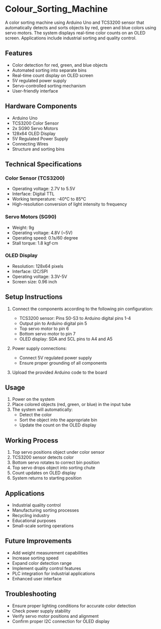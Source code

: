 # Colour_Sorting_Machine
A color sorting machine using Arduino Uno and TCS3200 sensor that automatically detects and sorts objects by red, green and blue colors using servo motors. The system displays real-time color counts on an OLED screen. Applications include industrial sorting and quality control.



## Features
- Color detection for red, green, and blue objects
- Automated sorting into separate bins
- Real-time count display on OLED screen
- 5V regulated power supply
- Servo-controlled sorting mechanism
- User-friendly interface

## Hardware Components
- Arduino Uno
- TCS3200 Color Sensor
- 2x SG90 Servo Motors
- 128x64 OLED Display
- 5V Regulated Power Supply
- Connecting Wires
- Structure and sorting bins

## Technical Specifications
### Color Sensor (TCS3200)
- Operating voltage: 2.7V to 5.5V
- Interface: Digital TTL
- Working temperature: -40°C to 85°C
- High-resolution conversion of light intensity to frequency

### Servo Motors (SG90)
- Weight: 9g
- Operating voltage: 4.8V (~5V)
- Operating speed: 0.1s/60 degree
- Stall torque: 1.8 kgf·cm

### OLED Display
- Resolution: 128x64 pixels
- Interface: I2C/SPI
- Operating voltage: 3.3V-5V
- Screen size: 0.96 inch

## Setup Instructions
1. Connect the components according to the following pin configuration:
   - TCS3200 sensor: Pins S0-S3 to Arduino digital pins 1-4
   - Output pin to Arduino digital pin 5
   - Top servo motor to pin 6
   - Bottom servo motor to pin 7
   - OLED display: SDA and SCL pins to A4 and A5

2. Power supply connections:
   - Connect 5V regulated power supply
   - Ensure proper grounding of all components

3. Upload the provided Arduino code to the board

## Usage
1. Power on the system
2. Place colored objects (red, green, or blue) in the input tube
3. The system will automatically:
   - Detect the color
   - Sort the object into the appropriate bin
   - Update the count on the OLED display

## Working Process
1. Top servo positions object under color sensor
2. TCS3200 sensor detects color
3. Bottom servo rotates to correct bin position
4. Top servo drops object into sorting chute
5. Count updates on OLED display
6. System returns to starting position

## Applications
- Industrial quality control
- Manufacturing sorting processes
- Recycling industry
- Educational purposes
- Small-scale sorting operations

## Future Improvements
- Add weight measurement capabilities
- Increase sorting speed
- Expand color detection range
- Implement quality control features
- PLC integration for industrial applications
- Enhanced user interface

## Troubleshooting
- Ensure proper lighting conditions for accurate color detection
- Check power supply stability
- Verify servo motor positions and alignment
- Confirm proper I2C connection for OLED display

